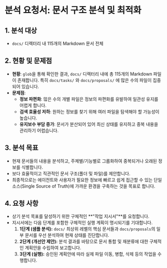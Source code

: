 # 분석 요청서: 문서 구조 분석 및 최적화

## 1. 분석 대상
- `docs/` 디렉터리 내 115개의 Markdown 문서 전체

## 2. 현황 및 문제점
- **현황**: `glob`을 통해 확인한 결과, `docs/` 디렉터리 내에 총 115개의 Markdown 파일이 존재합니다. 특히 `docs/tasks/` 와 `docs/proposals/` 에 많은 수의 파일이 집중되어 있습니다.
- **문제점**:
    - **정보 파편화**: 많은 수의 개별 파일은 정보의 파편화를 유발하여 일관성 유지를 어렵게 합니다.
    - **검색 효율성 저하**: 원하는 정보를 찾기 위해 여러 파일을 탐색해야 할 가능성이 높습니다.
    - **유지보수 부담 증가**: 문서가 분산되어 있어 최신 상태를 유지하고 중복 내용을 관리하기 어렵습니다.

## 3. 분석 목표
- 현재 문서들의 내용을 분석하고, 주제별/기능별로 그룹화하여 중복되거나 오래된 정보를 식별합니다.
- 보다 효율적이고 직관적인 문서 구조(폴더 및 파일)를 제안합니다.
- 최종적으로는 에이전트와 사용자가 필요한 정보에 빠르고 쉽게 접근할 수 있는 단일 소스(Single Source of Truth)에 가까운 환경을 구축하는 것을 목표로 합니다.

## 4. 요청 사항
- 상기 분석 목표를 달성하기 위한 구체적인 **"작업 지시서"**를 요청합니다.
- 지시서에는 다음 단계를 포함한 구체적인 실행 계획이 명시되기를 기대합니다.
    1. **1단계 (샘플 분석):** `docs/` 최상위 레벨의 핵심 문서들과 `docs/proposals`의 일부 문서를 우선 분석하여 현재 상태를 진단합니다.
    2. **2단계 (개선안 제안):** 분석 결과를 바탕으로 문서 통합 및 재분류에 대한 구체적인 계획안을 수립하여 보고합니다.
    3. **3단계 (실행):** 승인된 계획안에 따라 실제 파일 이동, 병합, 삭제 등의 작업을 수행합니다.
